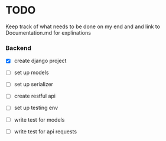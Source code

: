 # TODO
Keep track of what needs to be done on my end and and link to Documentation.md for explinations
### Backend
- [x] create django project 
- [ ] set up models 
- [ ] set up serializer 
- [ ] create restful api 
- [ ] set up testing env 
- [ ] write test for models 
- [ ] write test for api requests 

